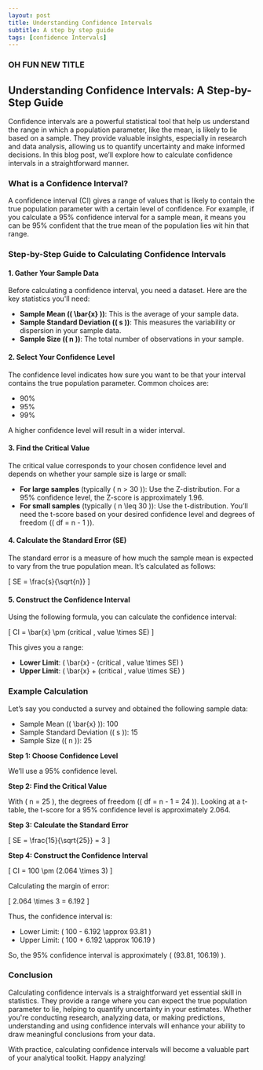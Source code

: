 ```yaml
---
layout: post
title: Understanding Confidence Intervals
subtitle: A step by step guide
tags: [confidence Intervals]
---
```

### OH FUN NEW TITLE

## Understanding Confidence Intervals: A Step-by-Step Guide

Confidence intervals are a powerful statistical tool that help us understand the range in which a population parameter, like the mean, is likely to lie based on a sample. They provide valuable insights, especially in research and data analysis, allowing us to quantify uncertainty and make informed decisions. In this blog post, we’ll explore how to calculate confidence intervals in a straightforward manner.

### What is a Confidence Interval?

A confidence interval (CI) gives a range of values that is likely to contain the true population parameter with a certain level of confidence. For example, if you calculate a 95% confidence interval for a sample mean, it means you can be 95% confident that the true mean of the population lies wit
hin that range.

### Step-by-Step Guide to Calculating Confidence Intervals

#### 1. **Gather Your Sample Data**

Before calculating a confidence interval, you need a dataset. Here are the key statistics you'll need:

- **Sample Mean (\( \bar{x} \))**: This is the average of your sample data.
- **Sample Standard Deviation (\( s \))**: This measures the variability or dispersion in your sample data.
- **Sample Size (\( n \))**: The total number of observations in your sample.

#### 2. **Select Your Confidence Level**

The confidence level indicates how sure you want to be that your interval contains the true population parameter. Common choices are:

- 90%
- 95%
- 99%

A higher confidence level will result in a wider interval.

#### 3. **Find the Critical Value**

The critical value corresponds to your chosen confidence level and depends on whether your sample size is large or small:

- **For large samples** (typically \( n > 30 \)): Use the Z-distribution. For a 95% confidence level, the Z-score is approximately 1.96.
- **For small samples** (typically \( n \leq 30 \)): Use the t-distribution. You’ll need the t-score based on your desired confidence level and degrees of freedom (\( df = n - 1 \)).

#### 4. **Calculate the Standard Error (SE)**

The standard error is a measure of how much the sample mean is expected to vary from the true population mean. It’s calculated as follows:

\[
SE = \frac{s}{\sqrt{n}}
\]

#### 5. **Construct the Confidence Interval**

Using the following formula, you can calculate the confidence interval:

\[
CI = \bar{x} \pm (critical \, value \times SE)
\]

This gives you a range:

- **Lower Limit**: \( \bar{x} - (critical \, value \times SE) \)
- **Upper Limit**: \( \bar{x} + (critical \, value \times SE) \)

### Example Calculation

Let’s say you conducted a survey and obtained the following sample data:

- Sample Mean (\( \bar{x} \)): 100
- Sample Standard Deviation (\( s \)): 15
- Sample Size (\( n \)): 25

**Step 1: Choose Confidence Level**

We’ll use a 95% confidence level.

**Step 2: Find the Critical Value**

With \( n = 25 \), the degrees of freedom (\( df = n - 1 = 24 \)). Looking at a t-table, the t-score for a 95% confidence level is approximately 2.064.

**Step 3: Calculate the Standard Error**

\[
SE = \frac{15}{\sqrt{25}} = 3
\]

**Step 4: Construct the Confidence Interval**

\[
CI = 100 \pm (2.064 \times 3)
\]

Calculating the margin of error:

\[
2.064 \times 3 = 6.192
\]

Thus, the confidence interval is:

- Lower Limit: \( 100 - 6.192 \approx 93.81 \)
- Upper Limit: \( 100 + 6.192 \approx 106.19 \)

So, the 95% confidence interval is approximately \( (93.81, 106.19) \).

### Conclusion

Calculating confidence intervals is a straightforward yet essential skill in statistics. They provide a range where you can expect the true population parameter to lie, helping to quantify uncertainty in your estimates. Whether you're conducting research, analyzing data, or making predictions, understanding and using confidence intervals will enhance your ability to draw meaningful conclusions from your data.

With practice, calculating confidence intervals will become a valuable part of your analytical toolkit. Happy analyzing!